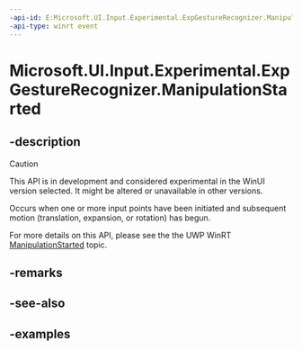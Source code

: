 ```yaml
---
-api-id: E:Microsoft.UI.Input.Experimental.ExpGestureRecognizer.ManipulationStarted
-api-type: winrt event
---
```


# Microsoft.UI.Input.Experimental.ExpGestureRecognizer.ManipulationStarted

<!--
public event Windows.Foundation.TypedEventHandler<Microsoft.UI.Input.Experimental.ExpGestureRecognizer,Microsoft.UI.Input.Experimental.ExpManipulationStartedEventArgs> ManipulationStarted;
-->

## -description

> [!CAUTION]
> This API is in development and considered experimental in the WinUI version selected. It might be altered or unavailable in other versions.

Occurs when one or more input points have been initiated and subsequent motion (translation, expansion, or rotation) has begun.

For more details on this API, please see the the UWP WinRT [ManipulationStarted](/uwp/api/windows.ui.input.gesturerecognizer.manipulationstarted) topic.

## -remarks

## -see-also

## -examples
